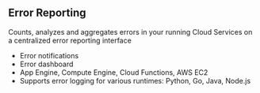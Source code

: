 ## Error Reporting
Counts, analyzes and aggregates errors in your running Cloud Services on a centralized error reporting interface

- Error notifications
- Error dashboard
- App Engine, Compute Engine, Cloud Functions, AWS EC2
- Supports error logging for various runtimes: Python, Go, Java, Node.js


